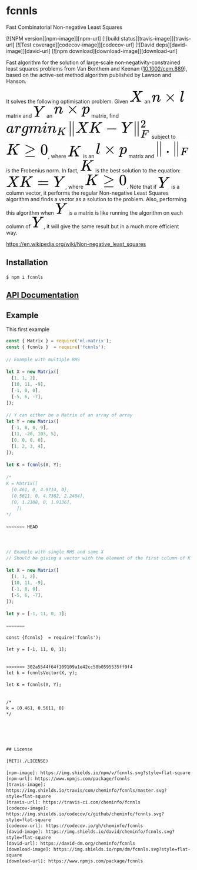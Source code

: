 # fcnnls

Fast Combinatorial Non-negative Least Squares

[![NPM version][npm-image]][npm-url]
[![build status][travis-image]][travis-url]
[![Test coverage][codecov-image]][codecov-url]
[![David deps][david-image]][david-url]
[![npm download][download-image]][download-url]

Fast algorithm for the solution of large‐scale non‐negativity‐constrained least squares problems from Van Benthem and Keenan ([10.1002/cem.889](http://doi.org/10.1002/cem.889)), based on the active-set method algorithm published by Lawson and Hanson.

It solves the following optimisation problem.
Given <img src='images/Im1.svg'> an <img src='images/Im2.svg'> matrix and <img src='images/Im3.svg'> an <img src='images/Im4.svg'> matrix, find <img src='images/Im5.svg'> subject to <img src='images/Im6.svg'>, where <img src='images/Im7.svg'> is an <img src='images/Im8.svg'> matrix and <img src='images/Im9.svg'> is the Frobenius norm. In fact, <img src='images/Im7.svg'> is the best solution to the equation: <img src='images/Im11.svg'>, where <img src='images/Im6.svg'>. Note that if <img src='images/Im3.svg'> is a column vector, it performs the regular Non-negative Least Squares algorithm and finds a vector as a solution to the problem. Also, performing this algorithm when <img src='images/Im3.svg'> is a matrix is like running the algorithm on each column of <img src='images/Im3.svg'>, it will give the same result but in a much more efficient way. 

https://en.wikipedia.org/wiki/Non-negative_least_squares

## Installation

`$ npm i fcnnls`

## [API Documentation](https://cheminfo.github.io/fcnnls/)

## Example

This first example 

```js
const { Matrix } = require('ml-matrix');
const { fcnnls }  = require('fcnnls');

// Example with multiple RHS 

let X = new Matrix([
  [1, 1, 2], 
  [10, 11, -9], 
  [-1, 0, 0], 
  [-5, 6, -7],
]);

// Y can either be a Matrix of an array of array
let Y = new Matrix([
  [-1, 0, 0, 9],
  [11, -20, 103, 5],
  [0, 0, 0, 0],
  [1, 2, 3, 4],
]);

let K = fcnnls(X, Y);

/*
K = Matrix([
  [0.461, 0, 4.9714, 0],
  [0.5611, 0, 4.7362, 2.2404],
  [0, 1.2388, 0, 1.9136],
    ])
*/

<<<<<<< HEAD



// Example with single RHS and same X
// Should be giving a vector with the element of the first column of K in the previous example, since y is the first column of Y

let X = new Matrix([
  [1, 1, 2], 
  [10, 11, -9], 
  [-1, 0, 0], 
  [-5, 6, -7],
]);

let y = [-1, 11, 0, 1];

=======
```



```
const {fcnnls}  = require('fcnnls');

let y = [-1, 11, 0, 1];


>>>>>>> 302a5544f64f109109a1e42cc58b0595535ff9f4
let k = fcnnlsVector(X, y);

let K = fcnnls(X, Y);


/*
k = [0.461, 0.5611, 0]
*/





## License

[MIT](./LICENSE)

[npm-image]: https://img.shields.io/npm/v/fcnnls.svg?style=flat-square
[npm-url]: https://www.npmjs.com/package/fcnnls
[travis-image]: https://img.shields.io/travis/com/cheminfo/fcnnls/master.svg?style=flat-square
[travis-url]: https://travis-ci.com/cheminfo/fcnnls
[codecov-image]: https://img.shields.io/codecov/c/github/cheminfo/fcnnls.svg?style=flat-square
[codecov-url]: https://codecov.io/gh/cheminfo/fcnnls
[david-image]: https://img.shields.io/david/cheminfo/fcnnls.svg?style=flat-square
[david-url]: https://david-dm.org/cheminfo/fcnnls
[download-image]: https://img.shields.io/npm/dm/fcnnls.svg?style=flat-square
[download-url]: https://www.npmjs.com/package/fcnnls

